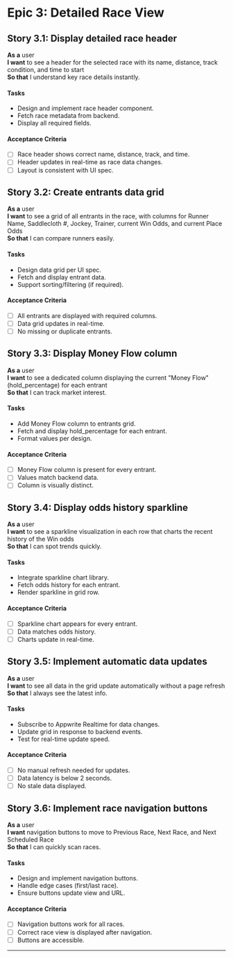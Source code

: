 # Epic 3: Detailed Race View

## Story 3.1: Display detailed race header

**As a** user  
**I want** to see a header for the selected race with its name, distance, track condition, and time to start  
**So that** I understand key race details instantly.

#### Tasks

- Design and implement race header component.
- Fetch race metadata from backend.
- Display all required fields.

#### Acceptance Criteria

- [ ] Race header shows correct name, distance, track, and time.
- [ ] Header updates in real-time as race data changes.
- [ ] Layout is consistent with UI spec.

## Story 3.2: Create entrants data grid

**As a** user  
**I want** to see a grid of all entrants in the race, with columns for Runner Name, Saddlecloth #, Jockey, Trainer, current Win Odds, and current Place Odds  
**So that** I can compare runners easily.

#### Tasks

- Design data grid per UI spec.
- Fetch and display entrant data.
- Support sorting/filtering (if required).

#### Acceptance Criteria

- [ ] All entrants are displayed with required columns.
- [ ] Data grid updates in real-time.
- [ ] No missing or duplicate entrants.

## Story 3.3: Display Money Flow column

**As a** user  
**I want** to see a dedicated column displaying the current "Money Flow" (hold_percentage) for each entrant  
**So that** I can track market interest.

#### Tasks

- Add Money Flow column to entrants grid.
- Fetch and display hold_percentage for each entrant.
- Format values per design.

#### Acceptance Criteria

- [ ] Money Flow column is present for every entrant.
- [ ] Values match backend data.
- [ ] Column is visually distinct.

## Story 3.4: Display odds history sparkline

**As a** user  
**I want** to see a sparkline visualization in each row that charts the recent history of the Win odds  
**So that** I can spot trends quickly.

#### Tasks

- Integrate sparkline chart library.
- Fetch odds history for each entrant.
- Render sparkline in grid row.

#### Acceptance Criteria

- [ ] Sparkline chart appears for every entrant.
- [ ] Data matches odds history.
- [ ] Charts update in real-time.

## Story 3.5: Implement automatic data updates

**As a** user  
**I want** to see all data in the grid update automatically without a page refresh  
**So that** I always see the latest info.

#### Tasks

- Subscribe to Appwrite Realtime for data changes.
- Update grid in response to backend events.
- Test for real-time update speed.

#### Acceptance Criteria

- [ ] No manual refresh needed for updates.
- [ ] Data latency is below 2 seconds.
- [ ] No stale data displayed.

## Story 3.6: Implement race navigation buttons

**As a** user  
**I want** navigation buttons to move to Previous Race, Next Race, and Next Scheduled Race  
**So that** I can quickly scan races.

#### Tasks

- Design and implement navigation buttons.
- Handle edge cases (first/last race).
- Ensure buttons update view and URL.

#### Acceptance Criteria

- [ ] Navigation buttons work for all races.
- [ ] Correct race view is displayed after navigation.
- [ ] Buttons are accessible.

---
